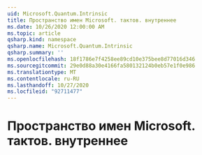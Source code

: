 ```yaml
---
uid: Microsoft.Quantum.Intrinsic
title: Пространство имен Microsoft. тактов. внутреннее
ms.date: 10/26/2020 12:00:00 AM
ms.topic: article
qsharp.kind: namespace
qsharp.name: Microsoft.Quantum.Intrinsic
qsharp.summary: ''
ms.openlocfilehash: 18f1786e7f4258ee89cd10e375bee8d77016d346
ms.sourcegitcommit: 29e0d88a30e4166fa580132124b0eb57e1f0e986
ms.translationtype: MT
ms.contentlocale: ru-RU
ms.lasthandoff: 10/27/2020
ms.locfileid: "92711477"
---
```

# <a name="microsoftquantumintrinsic-namespace"></a>Пространство имен Microsoft. тактов. внутреннее



